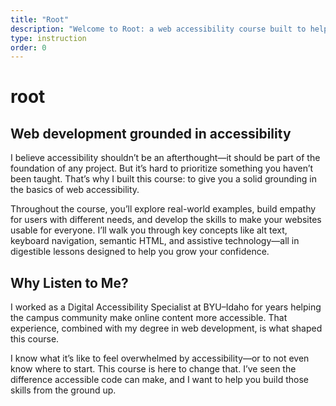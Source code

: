 ```yaml
---
title: "Root"
description: "Welcome to Root: a web accessibility course built to help you learn inclusive coding from the ground up. You'll gain real-world skills, explore key concepts like alt text and keyboard navigation, and build the confidence to create websites everyone can use."
type: instruction
order: 0
---
```


<h1 id="root">root</h1>
<h2 class="subheading" id="root-subheading">Web development grounded in accessibility</h2>

I believe accessibility shouldn’t be an afterthought—it should be part of the foundation of any project. But it’s hard to prioritize something you haven’t been taught. That’s why I built this course: to give you a solid grounding in the basics of web accessibility.

Throughout the course, you’ll explore real-world examples, build empathy for users with different needs, and develop the skills to make your websites usable for everyone. I’ll walk you through key concepts like alt text, keyboard navigation, semantic HTML, and assistive technology—all in digestible lessons designed to help you grow your confidence.

<!-- make the list of key concepts an actual list? then cut the last em dash bit of the sentence -->

## Why Listen to Me?

<!-- circle picture of me -->

I worked as a Digital Accessibility Specialist at BYU–Idaho for years helping the campus community make online content more accessible. That experience, combined with my degree in web development, is what shaped this course.

I know what it’s like to feel overwhelmed by accessibility—or to not even know where to start. This course is here to change that. I’ve seen the difference accessible code can make, and I want to help you build those skills from the ground up.
